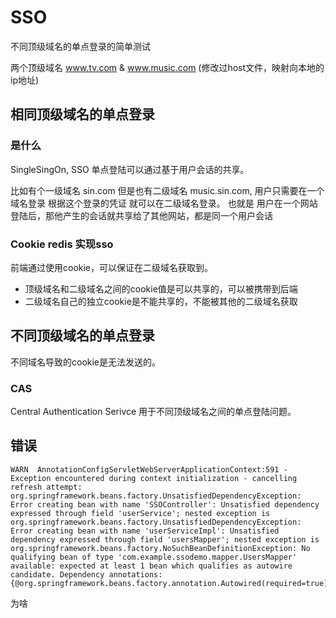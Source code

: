 # SSO

不同顶级域名的单点登录的简单测试

两个顶级域名 www.tv.com & www.music.com (修改过host文件，映射向本地的ip地址)


## 相同顶级域名的单点登录

### 是什么

SingleSingOn, SSO 单点登陆可以通过基于用户会话的共享。

比如有个一级域名 sin.com 但是也有二级域名 music.sin.com, 用户只需要在一个域名登录 根据这个登录的凭证 就可以在二级域名登录。 也就是 用户在一个网站登陆后，那他产生的会话就共享给了其他网站，都是同一个用户会话

### Cookie redis 实现sso

前端通过使用cookie，可以保证在二级域名获取到。

- 顶级域名和二级域名之间的cookie值是可以共享的，可以被携带到后端
- 二级域名自己的独立cookie是不能共享的，不能被其他的二级域名获取

## 不同顶级域名的单点登录

不同域名导致的cookie是无法发送的。

### CAS

Central Authentication Serivce 用于不同顶级域名之间的单点登陆问题。

## 错误
```shell
WARN  AnnotationConfigServletWebServerApplicationContext:591 - Exception encountered during context initialization - cancelling refresh attempt: org.springframework.beans.factory.UnsatisfiedDependencyException: Error creating bean with name 'SSOController': Unsatisfied dependency expressed through field 'userService'; nested exception is org.springframework.beans.factory.UnsatisfiedDependencyException: Error creating bean with name 'userServiceImpl': Unsatisfied dependency expressed through field 'usersMapper'; nested exception is org.springframework.beans.factory.NoSuchBeanDefinitionException: No qualifying bean of type 'com.example.ssodemo.mapper.UsersMapper' available: expected at least 1 bean which qualifies as autowire candidate. Dependency annotations: {@org.springframework.beans.factory.annotation.Autowired(required=true)}
```
为啥